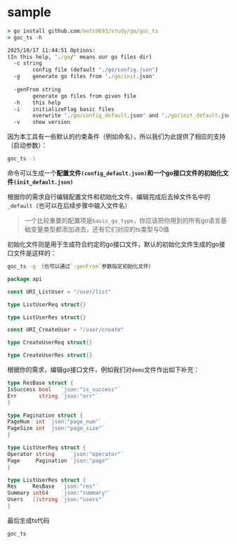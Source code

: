 # sample

```cmd
> go install github.com/mats9693/study/go/goc_ts
> goc_ts -h

2025/10/17 11:44:51 Options: 
(In this help, './go/' means our go files dir)
  -c string
        config file (default "./go/config.json")
  -g    generate go files from './go/init.json'
        
  -genFrom string
        generate go files from given file
  -h    this help
  -i    initializeFlag basic files
        overwrite './go/config_default.json' and './go/init_default.json'
  -v    show version
```

因为本工具有一些默认的约束条件（例如命名），所以我们为此提供了相应的支持（启动参数）：  
```cmd
goc_ts -i
```
命令可以生成一个**配置文件`(config_default.json)`**和一个**go接口文件的初始化文件`(init_default.json)`**

根据你的需求自行编辑配置文件和初始化文件，编辑完成后去掉文件名中的`_default`（也可以在后续步骤中输入文件名）
> 一个比较重要的配置项是`basic_go_type`，你应该把你用到的所有go语言基础变量类型都添加进去，还有它们对应的ts类型与0值

初始化文件则是用于生成符合约定的go接口文件，默认的初始化文件生成的go接口文件是这样的：  
```cmd
goc_ts -g （也可以通过`-genFrom`参数指定初始化文件）
```

```go
package api

const URI_ListUser = "/user/list"

type ListUserReq struct{}

type ListUserRes struct{}

const URI_CreateUser = "/user/create"

type CreateUserReq struct{}

type CreateUserRes struct{}
```

根据你的需求，编辑go接口文件，例如我们对`demo`文件作出如下补充：

```go
type ResBase struct {
IsSuccess bool   `json:"is_success"`
Err       string `json:"err"`
}

type Pagination struct {
PageNum  int `json:"page_num"`
PageSize int `json:"page_size"`
}

type ListUserReq struct {
Operator string     `json:"operator"`
Page     Pagination `json:"page"`
}

type ListUserRes struct {
Res     ResBase  `json:"res"`
Summary int64    `json:"summary"`
Users   []string `json:"users"`
}
```

最后生成ts代码
```cmd
goc_ts
```
